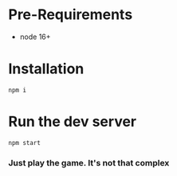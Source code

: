 # Pre-Requirements

- node 16+

# Installation

```shell
npm i
```

# Run the dev server

```shell
npm start
```

### Just play the game. It's not that complex
